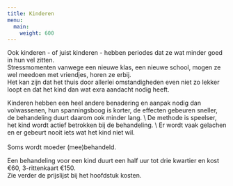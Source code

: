 ```yaml
---
title: Kinderen
menu:
  main:
    weight: 600
---
```

Ook kinderen - of juist kinderen - hebben periodes dat ze wat minder goed in hun vel zitten.  \
Stressmomenten vanwege een nieuwe klas, een nieuwe school, mogen ze wel meedoen met vriendjes, horen ze erbij.  \
Het kan zijn dat het thuis door allerlei omstandigheden even niet zo lekker loopt en dat het kind dan wat exra aandacht nodig heeft. 

<div>Kinderen hebben een heel andere benadering en aanpak nodig dan volwassenen, hun spanningsboog is korter, de effecten gebeuren sneller, de behandeling duurt daarom ook minder lang.   \
De methode is speelser, het kind wordt actief betrokken bij de behandeling.  \
Er wordt vaak gelachen en er gebeurt nooit iets wat het kind niet wil.</div>

<div> </div>

<div>Soms wordt moeder (mee)behandeld. </div>

<div>  

<span>Een behandeling voor een kind duurt een half uur tot drie kwartier en kost €60, 3-rittenkaart €150. </span>  \
<span>Zie verder de prijslijst bij het hoofdstuk kosten. </span> </div>

<div> </div>

<div> </div>

<div> </div>

<div> </div>

<div> </div>
